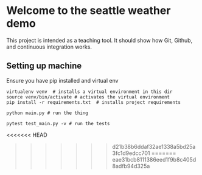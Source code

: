 # Welcome to the seattle weather demo

This project is intended as a teaching tool. It should show how Git, Github, and continuous integration works.


## Setting up machine


Ensure you have pip installed and virtual env


```
virtualenv venv  # installs a virtual environment in this dir
source venv/bin/activate # activates the virtual environment
pip install -r requirements.txt  # installs project requirements

python main.py # run the thing

pytest test_main.py -v # run the tests

```
<<<<<<< HEAD
>>>>>>> d21b38b6ddaf32ae1338a5bd25a3fc1d9edcc701
=======
>>>>>>> eae31bcb8111386eed1f9b8c405d8adfb94d325a
